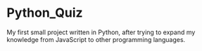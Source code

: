 # Python_Quiz
My first small project written in Python, after trying to expand my knowledge from JavaScript to other programming languages.
